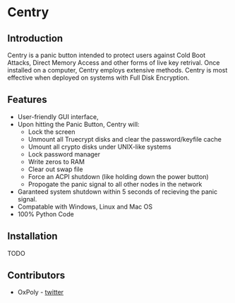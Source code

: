 Centry
======
## Introduction ##
Centry is a panic button intended to protect users against Cold Boot Attacks, Direct Memory Access and other forms of live key retrival. Once installed on a computer, Centry employs extensive methods. Centry is most effective when deployed on systems with Full Disk Encryption.

## Features ##
* User-friendly GUI interface, 
* Upon hitting the Panic Button, Centry will:
  * Lock the screen
  * Unmount all Truecrypt disks and clear the password/keyfile cache
  * Umount all crypto disks under UNIX-like systems
  * Lock password manager
  * Write zeros to RAM
  * Clear out swap file
  * Force an ACPI shutdown (like holding down the power button)
  * Propogate the panic signal to all other nodes in the network
* Garanteed system shutdown within 5 seconds of recieving the panic signal.
* Compatable with Windows, Linux and Mac OS
* 100% Python Code

## Installation ##
TODO

## Contributors ##

- OxPoly - [twitter](https://twitter.com/OxPoly)
